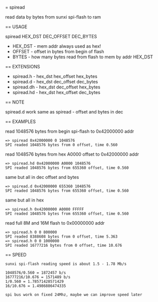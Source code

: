 = spiread 

read data by bytes from sunxi spi-flash to ram

== USAGE

spiread HEX_DST DEC_OFFSET DEC_BYTES

* HEX_DST - mem addr always used as hex!
* OFFSET  - offset in bytes from begin of flash
* BYTES   - how many bytes read from flash to mem by addr HEX_DST

== EXTENSIONS

* spiread.h  - hex_dst hex_offset hex_bytes
* spiread.d  - hex_dst dec_offset dec_bytes
* spiread.dh - hex_dst dec_offset hex_bytes
* spiread.hd - hex_dst hex_offset dec_bytes

== NOTE 


spiread.d work same as spiread - offset and bytes in dec

== EXAMPLES

read 1048576 bytes from begin spi-flash to 0x42000000 addr

    => spiread 0x42000000 0 1048576
    SPI readed 1048576 bytes from 0 offset, time 0.560
    
read 1048576 bytes from hex A0000 offset to 0x42000000 addr

    => spiread.hd 0x42000000 A0000 1048576
    SPI readed 1048576 bytes from 655360 offset, time 0.560

same but all in dec offset and bytes
    
    => spiread.d 0x42000000 655360 1048576
    SPI readed 1048576 bytes from 655360 offset, time 0.560
    
same but all in hex

    => spiread.h 0x42000000 A0000 FFFFF
    SPI readed 1048576 bytes from 655360 offset, time 0.560

read full 8M and 16M flash to 0x00000000 addr

    => spiread.h 0 0 800000
    SPI readed 8388608 bytes from 0 offset, time 5.363
    => spiread.h 0 0 1000000
    SPI readed 16777216 bytes from 0 offset, time 10.676

== SPEED

    sunxi spi-flash reading speed is about 1.5 - 1.78 Mb/s

    1048576/0.560 = 1872457 b/s
    16777216/10.676 = 1571489 b/s
    1/0.560 = 1.78571428571429
    16/10.676 = 1.4986886474335

    spi bus work on fixed 24Mhz, maybe we can improve speed later

